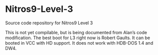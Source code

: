 Nitros9-Level-3
===============

Source code repository for Nitros9 Level 3

This is not yet compilable, but is being documented from Alan’s code modification.  The best boot for L3 right now is Robert Gaults. It can be booted in VCC with HD support.  It does not work with HDB-DOS 1.4 and DW4.
